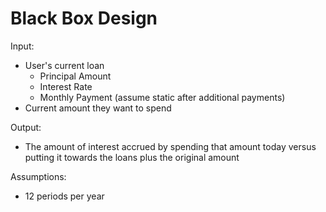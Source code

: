 # Black Box Design

Input:

- User's current loan
  - Principal Amount
  - Interest Rate
  - Monthly Payment (assume static after additional payments)
- Current amount they want to spend

Output:

- The amount of interest accrued by spending that amount today versus putting it towards the loans plus the original amount

Assumptions:

- 12 periods per year
